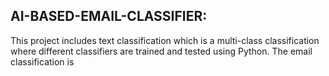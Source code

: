 AI-BASED-EMAIL-CLASSIFIER:
--------------------
This project includes text classification which is a multi-class classification where different classifiers are trained and tested using Python. The email classification is 